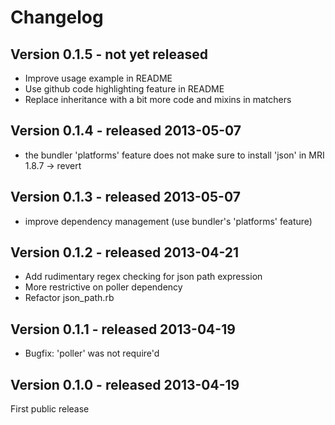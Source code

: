 Changelog
=========

Version 0.1.5 - not yet released
-------------

* Improve usage example in README
* Use github code highlighting feature in README
* Replace inheritance with a bit more code and mixins in matchers

Version 0.1.4 - released 2013-05-07
-------------

* the bundler 'platforms' feature does not make sure to install 'json' in MRI 1.8.7 -> revert

Version 0.1.3 - released 2013-05-07
-------------

* improve dependency management (use bundler's 'platforms' feature)

Version 0.1.2 - released 2013-04-21
-------------

* Add rudimentary regex checking for json path expression
* More restrictive on poller dependency
* Refactor json_path.rb

Version 0.1.1 - released 2013-04-19
-------------

* Bugfix: 'poller' was not require'd

Version 0.1.0 - released 2013-04-19
-------------

First public release